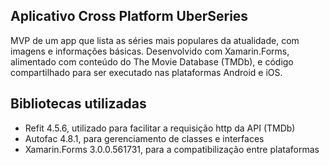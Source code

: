 ## Aplicativo Cross Platform UberSeries
MVP de um app que lista as séries mais populares da atualidade, com imagens e informações básicas.
Desenvolvido com Xamarin.Forms, alimentado com conteúdo do The Movie Database (TMDb), e código compartilhado para ser executado nas plataformas Android e iOS.

## Bibliotecas utilizadas
- Refit 4.5.6, utilizado para facilitar a requisição http da API (TMDb)
- Autofac 4.8.1, para gerenciamento de classes e interfaces
- Xamarin.Forms 3.0.0.561731, para a compatibilização entre plataformas

